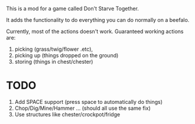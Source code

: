 This is a mod for a game called Don't Starve Together.

It adds the functionality to do everything you can do normally on a beefalo.

Currently, most of the actions doesn't work. Guaranteed working actions are:
1. picking (grass/twig/flower .etc), 
2. picking up (things dropped on the ground)
3. storing (things in chest/chester)

# TODO 
1. Add SPACE support (press space to automatically do things)
2. Chop/Dig/Mine/Hammer ... (should all use the same fix)
3. Use structures like chester/crockpot/fridge
